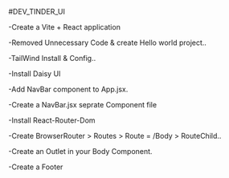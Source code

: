 #DEV_TINDER_UI

-Create a Vite + React application

-Removed Unnecessary Code & create Hello world project..

-TailWind Install &  Config..

-Install Daisy UI

-Add NavBar component to App.jsx.

-Create a NavBar.jsx seprate Component file

-Install React-Router-Dom

-Create BrowserRouter > Routes > Route = /Body > RouteChild..

-Create an Outlet in your Body Component.

-Create a Footer